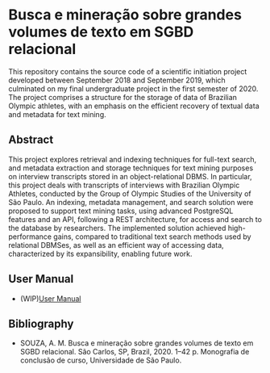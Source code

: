 # Busca e mineração sobre grandes volumes de texto em SGBD relacional

This repository contains the source code of a scientific initiation project developed between September 2018 and September 2019, which culminated on my final undergraduate project in the first semester of 2020. The project comprises a structure for the storage of data of Brazilian Olympic athletes, with an emphasis on the efficient recovery of textual data and metadata for text mining.

## Abstract

This project explores retrieval and indexing techniques for full-text search, and metadata extraction and storage techniques for text mining purposes on interview transcripts stored in an object-relational DBMS. In particular, this project deals with transcripts of interviews with Brazilian Olympic Athletes, conducted by the Group of Olympic Studies of the University of São Paulo. An indexing, metadata management, and search solution were proposed to support text mining tasks, using advanced PostgreSQL features and an API, following a REST architecture, for access and search to the database by researchers. The implemented solution achieved high-performance gains, compared to traditional text search methods used by relational DBMSes, as well as an efficient way of accessing data, characterized by its expansibility, enabling future work.

## User Manual

- (WIP)[User Manual](./geo_project_manual.pdf)


## Bibliography

- SOUZA, A. M. Busca e mineração sobre grandes volumes de texto em SGBD relacional. São Carlos, SP, Brazil, 2020. 1–42 p. Monografia de conclusão de curso, Universidade de São Paulo.
